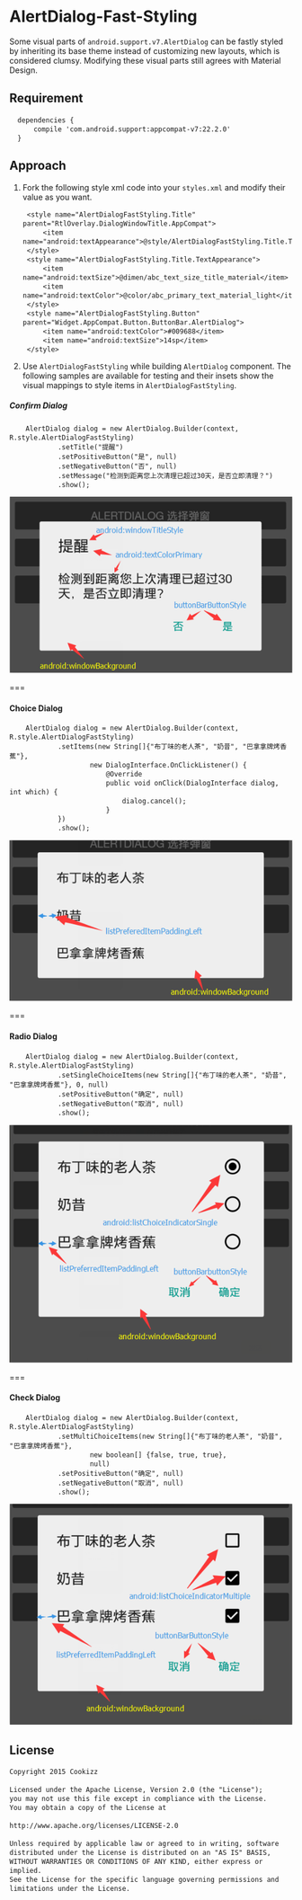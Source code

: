 # AlertDialog-Fast-Styling
Some visual parts of `android.support.v7.AlertDialog` can be fastly styled by inheriting its base theme instead of customizing new layouts, which is considered clumsy. Modifying these visual parts still agrees with Material Design.

## Requirement

      dependencies {
          compile 'com.android.support:appcompat-v7:22.2.0'
      }

## Approach

  1. Fork the following style xml code into your `styles.xml` and modify their value as you want.

        <style name="AlertDialogFastStyling" parent="Theme.AppCompat.Light.Dialog.Alert">
              <item name="android:textColorPrimary">@color/abc_primary_text_material_light</item>
              <item name="android:windowTitleStyle">@style/AlertDialogFastStyling.Title</item>
              <item name="android:windowBackground">@drawable/abc_dialog_material_background_light</item>
      
              <item name="listPreferredItemPaddingLeft">24dp</item>
              <item name="listPreferredItemPaddingRight">24dp</item>
      
              <item name="buttonBarButtonStyle">@style/AlertDialogFastStyling.Button</item>
      
              <item name="android:listChoiceIndicatorSingle">@drawable/abc_btn_radio_material</item>
              <item name="android:listChoiceIndicatorMultiple">@drawable/abc_btn_check_material</item>
          </style>
      
          <style name="AlertDialogFastStyling.Title" parent="RtlOverlay.DialogWindowTitle.AppCompat">
              <item name="android:textAppearance">@style/AlertDialogFastStyling.Title.TextAppearance</item>
          </style>
          <style name="AlertDialogFastStyling.Title.TextAppearance">
              <item name="android:textSize">@dimen/abc_text_size_title_material</item>
              <item name="android:textColor">@color/abc_primary_text_material_light</item>
          </style>
          <style name="AlertDialogFastStyling.Button" parent="Widget.AppCompat.Button.ButtonBar.AlertDialog">
              <item name="android:textColor">#009688</item>
              <item name="android:textSize">14sp</item>
          </style>

  2. Use `AlertDialogFastStyling` while building `AlertDialog` component. The following samples are available for testing and their insets show the visual mappings to style items in `AlertDialogFastStyling`.

  ##### Confirm Dialog
  
        AlertDialog dialog = new AlertDialog.Builder(context, R.style.AlertDialogFastStyling)
                .setTitle("提醒")
                .setPositiveButton("是", null)
                .setNegativeButton("否", null)
                .setMessage("检测到距离您上次清理已超过30天，是否立即清理？")
                .show();
  
  ![confirm dialog](https://github.com/Cookizz/AlertDialog-Fast-Styling/blob/master/art/confirmdialog.png)
  
  ===
  #### Choice Dialog
  
        AlertDialog dialog = new AlertDialog.Builder(context, R.style.AlertDialogFastStyling)
                .setItems(new String[]{"布丁味的老人茶", "奶昔", "巴拿拿牌烤香蕉"},
                        new DialogInterface.OnClickListener() {
                            @Override
                            public void onClick(DialogInterface dialog, int which) {
                                dialog.cancel();
                            }
                })
                .show();
                        
  ![confirm dialog](https://github.com/Cookizz/AlertDialog-Fast-Styling/blob/master/art/choicedialog.png)
  
  ===
  #### Radio Dialog
  
        AlertDialog dialog = new AlertDialog.Builder(context, R.style.AlertDialogFastStyling)
                .setSingleChoiceItems(new String[]{"布丁味的老人茶", "奶昔", "巴拿拿牌烤香蕉"}, 0, null)
                .setPositiveButton("确定", null)
                .setNegativeButton("取消", null)
                .show();
                        
  ![confirm dialog](https://github.com/Cookizz/AlertDialog-Fast-Styling/blob/master/art/radiodialog.png)
  
  ===
  #### Check Dialog
  
        AlertDialog dialog = new AlertDialog.Builder(context, R.style.AlertDialogFastStyling)
                .setMultiChoiceItems(new String[]{"布丁味的老人茶", "奶昔", "巴拿拿牌烤香蕉"},
                        new boolean[] {false, true, true},
                        null)
                .setPositiveButton("确定", null)
                .setNegativeButton("取消", null)
                .show();
                        
  ![confirm dialog](https://github.com/Cookizz/AlertDialog-Fast-Styling/blob/master/art/checkdialog.png)
  
## License

    Copyright 2015 Cookizz

    Licensed under the Apache License, Version 2.0 (the "License");
    you may not use this file except in compliance with the License.
    You may obtain a copy of the License at

    http://www.apache.org/licenses/LICENSE-2.0

    Unless required by applicable law or agreed to in writing, software
    distributed under the License is distributed on an "AS IS" BASIS,
    WITHOUT WARRANTIES OR CONDITIONS OF ANY KIND, either express or implied.
    See the License for the specific language governing permissions and
    limitations under the License.
